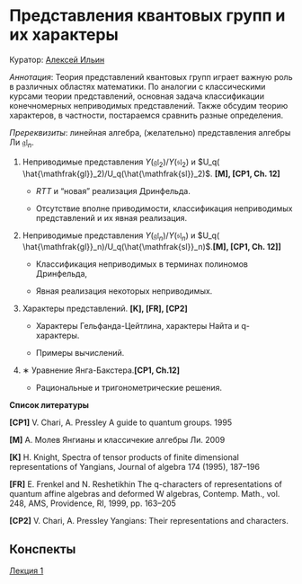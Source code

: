 # Представления квантовых групп и их характеры

Куратор: [Алексей Ильин](mailto:aiilin@hse.ru)


*Аннотация*: Теория представлений квантовых групп играет важную роль в различных областях математики.
По аналогии с классическими курсами теории представлений, основная задача  классификации конечномерных неприводимых представлений.
Также обсудим теорию характеров, в частности, постараемся сравнить разные определения.

*Пререквизиты*: линейная алгебра, (желательно) представления алгебры Ли $\mathfrak{gl}_n$.

1. Неприводимые представления $Y (\mathfrak{gl}_2)/Y (\mathfrak{sl}_2)$ и $U_q(
\hat{\mathfrak{gl}}_2)/U_q(\hat{\mathfrak{sl}}_2)$. **[M], [CP1, Ch. 12]**
  
    - $RTT$ и “новая” реализация Дринфельда.
  
    - Отсутствие вполне приводимости, классификация неприводимых представлений и их явная реализация. 

2. Неприводимые представления $Y (\mathfrak{gl}_n)/Y (\mathfrak{sl}_n)$ и $U_q(
\hat{\mathfrak{gl}}_n)/U_q(\hat{\mathfrak{sl}}_n)$.**[M], [CP1, Ch. 12]]**
  
    - Классификация неприводимых в терминах полиномов Дринфельда,
  
    -  Явная реализация некоторых неприводимых.  

3. Характеры представлений. **[K], [FR], [CP2]**

    - Характеры Гельфанда-Цейтлина, характеры Найта и q-характеры.
  
    - Примеры вычислений.

5. ∗ Уравнение Янга-Бакстера.**[CP1, Ch.12]**

    - Рациональные и тригонометрические решения.

**Список литературы**

**[CP1]** V. Chari, A. Pressley A guide to quantum groups. 1995

**[M]** А. Молев Янгианы и классичекие алгебры Ли. 2009

**[K]** H. Knight, Spectra of tensor products of finite dimensional representations of Yangians, Journal
of algebra 174 (1995), 187–196

**[FR]** E. Frenkel and N. Reshetikhin The q-characters of representations of quantum affine algebras and
deformed W algebras, Contemp. Math., vol. 248, AMS, Providence, RI, 1999, pp. 163–205

**[CP2]** V. Chari, A. Pressley Yangians: Their representations and characters.

## Конспекты

[Лекция 1](https://drive.google.com/file/d/14lgBCMcJVR9Fjx3tKkVvfQGy8RRk1CRt/view?usp=drive_link) 
